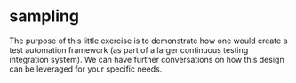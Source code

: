 # sampling
The purpose of this little exercise is to demonstrate how one would create a test automation framework (as part of a larger continuous testing integration system). We can have further conversations on how this design can be leveraged for your specific needs.
